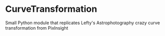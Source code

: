 # CurveTransformation
Small Python module that replicates Lefty's Astrophotography crazy curve transformation from PixInsight
